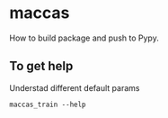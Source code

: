 # maccas

How to build package and push to Pypy.

## To get help 
Understad different default params
```
maccas_train --help
```